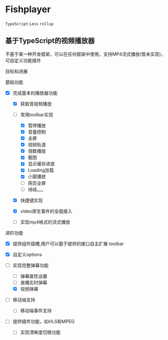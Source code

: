 # Fishplayer
`TypeScript` `Less` `rollup`

## 基于TypeScript的视频播放器

不基于某一种开发框架，可以在任何框架中使用，支持MP4流式播放(暂未实现)，可自定义功能插件

目标和进展

基础功能

- [x] 完成基本的播放器功能
  - [x] 获取音视频播放
  - [ ] 常用toolbar实现
    - [x]  暂停播放
    - [x]  音量控制
    - [x]  全屏
    - [x]  视频轨道
    - [x]  倍数播放
    - [x]  截图
    - [x]  显示缓存进度
    - [x]  Loading加载
    - [x]  小窗播放
    - [ ] 网页全屏
    - [ ]  待续。。。
  - [x] 快捷键实现
  - [x] video原生事件的全面接入
  - [ ] 实现mp4格式的流式播放


进阶功能



- [x] 提供组件插槽,用户可以基于提供的接口自主扩展 toolbar

- [x] 自定义options

- [ ] 实现完整弹幕功能
  - [ ] 弹幕属性设置
  - [ ] 直播实时弹幕
  - [x] 视频弹幕

- [ ] 移动端支持
  - [ ] 移动端事件支持

- [ ] 提供插件功能，如HLS和MPEG
  - [ ] 实现清晰度切换功能
